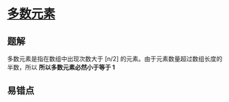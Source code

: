 # [多数元素](https://leetcode-cn.com/problems/majority-element/)

## 题解
多数元素是指在数组中出现次数大于 [n/2] 的元素。由于元素数量超过数组长度的半数，所以 **所以多数元素必然小于等于 1**

## 易错点